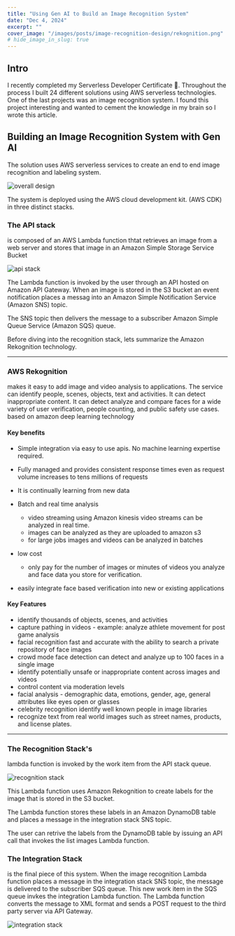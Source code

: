 ```yaml
---
title: "Using Gen AI to Build an Image Recognition System"
date: "Dec 4, 2024"
excerpt: ""
cover_image: "/images/posts/image-recognition-design/rekognition.png"
# hide_image_in_slug: true
---
```


## Intro

I recently completed my Serverless Developer Certificate 🥳. Throughout the process I built 24 different solutions using AWS serverless technologies. One of the last projects was an image recognition system. I found this project interesting and wanted to cement the knowledge in my brain so I wrote this article.

## Building an Image Recognition System with Gen AI

The solution uses AWS serverless services to create an end to end image recognition and labeling system.

<img src="/images/posts/image-recognition-design/system_design_1.png" alt="overall design" title="overall design"  />

The system is deployed using the AWS cloud development kit. (AWS CDK) in three distinct stacks.

### The API stack

is composed of an AWS Lambda function thtat retrieves an image from a web server and stores that image in an Amazon Simple Storage Service Bucket

<img src="/images/posts/image-recognition-design/system_design_2.png" alt="api stack" title="api stack"  />

The Lambda function is invoked by the user through an API hosted on Amazon API Gateway. When an image is stored in the S3 bucket an event notification places a messag into an Amazon Simple Notification Service (Amazon SNS) topic.

The SNS topic then delivers the message to a subscriber Amazon Simple Queue Service (Amazon SQS) queue.

Before diving into the recognition stack, lets summarize the Amazon Rekognition technology.

---

### AWS Rekognition

makes it easy to add image and video analysis to applications. The service can identify people, scenes, objects, text and activities. It can detect inappropriate content. It can detect analyze and compare faces for a wide variety of user verification, people counting, and public safety use cases. based on amazon deep learning technology

#### Key benefits

- Simple integration via easy to use apis. No machine learning expertise required.
- Fully managed and provides consistent response times even as request volume increases to tens millions of requests
- It is continually learning from new data
- Batch and real time analysis

  - video streaming using Amazon kinesis video streams can be analyzed in real time.
  - images can be analyzed as they are uploaded to amazon s3
  - for large jobs images and videos can be analyzed in batches

- low cost
  - only pay for the number of images or minutes of videos you analyze and face data you store for verification.
- easily integrate face based verification into new or existing applications

#### Key Features

- identify thousands of objects, scenes, and activities
- capture pathing in videos - example: analyze athlete movement for post game analysis
- facial recognition fast and accurate with the ability to search a private repository of face images
- crowd mode face detection can detect and analyze up to 100 faces in a single image
- identify potentially unsafe or inappropriate content across images and videos
- control content via moderation levels
- facial analysis - demographic data, emotions, gender, age, general attributes like eyes open or glasses
- celebrity recognition identify well known people in image libraries
- recognize text from real world images such as street names, products, and license plates.

---

### The Recognition Stack's

lambda function is invoked by the work item from the API stack queue.

<img src="/images/posts/image-recognition-design/system_design_3.png" alt="recognition stack" title="recognition stack"  />

This Lambda function uses Amazon Rekognition to create labels for the image that is stored in the S3 bucket.

The Lambda function stores these labels in an Amazon DynamoDB table and places a message in the integration stack SNS topic.

The user can retrive the labels from the DynamoDB table by issuing an API call that invokes the list images Lambda function.

### The Integration Stack

is the final piece of this system. When the image recognition Lambda function places a message in the integration stack SNS topic, the message is delivered to the subscriber SQS queue. This new work item in the SQS queue invkes the integration Lambda function. The Lambda function converts the message to XML format and sends a POST request to the third party server via API Gateway.

<img src="/images/posts/image-recognition-design/system_design_4.png" alt="integration stack" title="integration stack"  />

